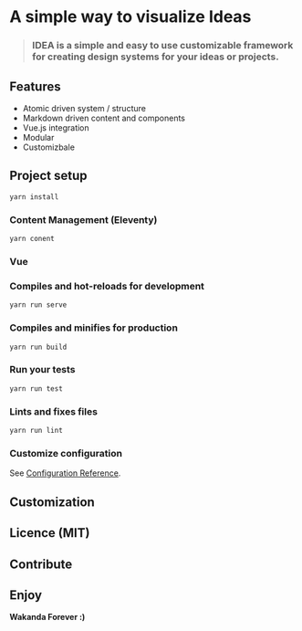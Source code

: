 # A simple way to visualize Ideas

> ### IDEA is a simple and easy to use customizable framework for creating design systems for your ideas or projects.

## Features

- Atomic driven system / structure
- Markdown driven content and components
- Vue.js integration
- Modular
- Customizbale

## Project setup

```
yarn install
```

### Content Management (Eleventy)

```
yarn conent
```

### Vue

### Compiles and hot-reloads for development

```
yarn run serve
```

### Compiles and minifies for production

```
yarn run build
```

### Run your tests

```
yarn run test
```

### Lints and fixes files

```
yarn run lint
```

### Customize configuration

See [Configuration Reference](https://cli.vuejs.org/config/).

## Customization

## Licence (MIT)

## Contribute

## Enjoy

**Wakanda Forever :)**
